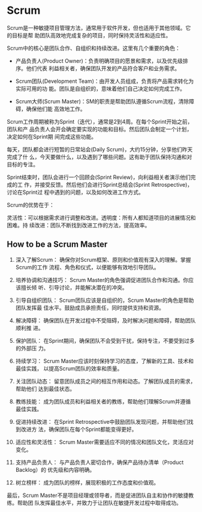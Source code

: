 # Scrum

Scrum是一种敏捷项目管理方法，通常用于软件开发，但也适用于其他领域。它的目标是帮
助团队高效地完成复杂的项目，同时保持灵活性和适应性。

Scrum中的核心是团队合作、自组织和持续改进。这里有几个重要的角色：

- 产品负责人(Product Owner)：负责明确项目的愿景和需求，以及优先级排序。他们代表
利益相关者，确保团队开发的产品符合客户和业务需求。

- Scrum团队(Development Team)：由开发人员组成，负责将产品需求转化为实际可用的功
能。团队是自组织的，意味着他们自己决定如何完成工作。

- Scrum大师(Scrum Master)：SM的职责是帮助团队遵循Scrum流程，清除障碍，确保他们能
高效地工作。

Scrum工作周期被称为Sprint（迭代），通常是2到4周。在每个Sprint开始之前，团队和产
品负责人会开会确定要实现的功能和目标。然后团队会制定一个计划，决定如何在Sprint期
间完成这些功能。

每天，团队都会进行短暂的日常站会(Daily Scrum)，大约15分钟，分享他们昨天完成了什
么，今天要做什么，以及遇到了哪些问题。这有助于团队保持沟通和对目标的专注。

Sprint结束时，团队会进行一个回顾会(Sprint Review)，向利益相关者演示他们完成的工
作，并接受反馈。然后他们会进行Sprint总结会(Sprint Retrospective)，讨论在Sprint过
程中遇到的问题，以及如何改进工作方式。

Scrum的优势在于：

灵活性：可以根据需求进行调整和改进。透明度：所有人都知道项目的进展情况和困难。持
续改进：团队不断找到改进工作的方法，提高效率。

## How to be a Scrum Master

1. 深入了解Scrum： 确保你对Scrum框架、原则和价值观有深入的理解。掌握Scrum的工作
   流程、角色和仪式，以便能够有效地引导团队。

1. 培养协调和沟通技巧： Scrum Master的角色强调促进团队合作和沟通。你应该擅长倾
   听、引导讨论，并能解决潜在的冲突。

1. 引导自组织团队： Scrum团队应该是自组织的，Scrum Master的角色是帮助团队发挥最
   佳水平。鼓励成员承担责任，同时提供支持和资源。

1. 解决障碍： 确保团队在开发过程中不受阻碍，及时解决问题和障碍，帮助团队顺利推
   进。

1. 保护团队： 在Sprint期间，确保团队不会受到干扰，保持专注，不要受到过多的外部压
   力。

1. 持续学习： Scrum Master应该时刻保持学习的态度，了解新的工具、技术和最佳实践，
   以提高Scrum团队的效率和质量。

1. 关注团队动态： 留意团队成员之间的相互作用和动态。了解团队成员的需求，帮助他们
   达到最佳状态。

1. 教练技能： 成为团队成员和利益相关者的教练，帮助他们理解Scrum并遵循最佳实践。

1. 促进持续改进： 在Sprint Retrospective中鼓励团队发现问题，并帮助他们找到改进方
   法，确保团队在每个Sprint都能变得更好。

1. 适应性和灵活性： Scrum Master需要适应不同的情况和团队文化，灵活应对变化。

1. 支持产品负责人： 与产品负责人密切合作，确保产品待办清单（Product Backlog）的
   优先级和内容明确。

1. 树立榜样： 成为团队的榜样，展现积极的工作态度和价值观。

最后，Scrum Master不是项目经理或领导者，而是促进团队自主和协作的敏捷教练。帮助团
队发挥最佳水平，并致力于让团队在敏捷开发过程中取得成功。
